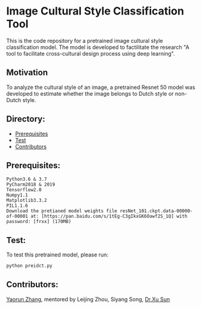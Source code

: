 # Image Cultural Style Classification Tool

This is the code repository for a pretrained image cultural style classification model. The model is developed to factilitate the research "A tool to facilitate cross-cultural design process using deep learning". 

## Motivation
To analyze the cultural style of an image, a pretrained Resnet 50 model was developed to estimate whether the image belongs to Dutch style or non-Dutch style.


## Directory:

<!--ts-->
* [Prerequisites](#Prerequisites:)
* [Test](#Test:)
* [Contributors](#Contributors:)

## Prerequisites: 

    Python3.6 & 3.7
    PyCharm2018 & 2019
    Tensorflow2.0
    Numpy1.1
    Matplotlib3.3.2
    PIL1.1.6
    Download the pretianed model weights file resNet_101.ckpt.data-00000-of-00001 at: [https://pan.baidu.com/s/1tEg-C3gIkxGK6Oawf2S_1Q] with password: [frxx] (170MB) 

## Test:

To test this pretrained model, please run:
```bash
python preidct.py
```
## Contributors:

[Yaorun Zhang](https://github.com/Patton-Zhang), mentored by Leijing Zhou, Siyang Song, [Dr.Xu Sun](https://github.com/xu-sun-hub)

<br>


